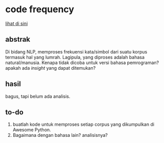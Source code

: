 # code frequency
[lihat di sini](https://nbviewer.jupyter.org/github/kekavigi/eksperimen/tree/master/code%20frequency/main.ipynb)

## abstrak
Di bidang NLP, memproses frekuensi kata/simbol dari suatu korpus termasuk hal yang lumrah. Lagipula, yang diproses adalah bahasa natural/manusia. Kenapa tidak dicoba untuk versi bahasa pemrograman? apakah ada *insight* yang dapat ditemukan?

## hasil
bagus, tapi belum ada analisis.

## to-do
1. buatlah kode untuk memproses setiap corpus yang dikumpulkan di Awesome Python.
2. Bagaimana dengan bahasa lain? analisisnya?
